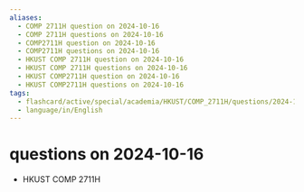 ```yaml
---
aliases:
  - COMP 2711H question on 2024-10-16
  - COMP 2711H questions on 2024-10-16
  - COMP2711H question on 2024-10-16
  - COMP2711H questions on 2024-10-16
  - HKUST COMP 2711H question on 2024-10-16
  - HKUST COMP 2711H questions on 2024-10-16
  - HKUST COMP2711H question on 2024-10-16
  - HKUST COMP2711H questions on 2024-10-16
tags:
  - flashcard/active/special/academia/HKUST/COMP_2711H/questions/2024-10-16
  - language/in/English
---
```


# questions on 2024-10-16

- HKUST COMP 2711H
